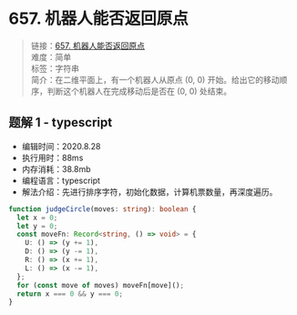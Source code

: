 # 657. 机器人能否返回原点

> 链接：[657. 机器人能否返回原点](https://leetcode-cn.com/problems/robot-return-to-origin/)  
> 难度：简单  
> 标签：字符串  
> 简介：在二维平面上，有一个机器人从原点 (0, 0) 开始。给出它的移动顺序，判断这个机器人在完成移动后是否在 (0, 0) 处结束。

## 题解 1 - typescript

- 编辑时间：2020.8.28
- 执行用时：88ms
- 内存消耗：38.8mb
- 编程语言：typescript
- 解法介绍：先进行排序字符，初始化数据，计算机票数量，再深度遍历。

```typescript
function judgeCircle(moves: string): boolean {
  let x = 0;
  let y = 0;
  const moveFn: Record<string, () => void> = {
    U: () => (y += 1),
    D: () => (y -= 1),
    R: () => (x += 1),
    L: () => (x -= 1),
  };
  for (const move of moves) moveFn[move]();
  return x === 0 && y === 0;
}
```
